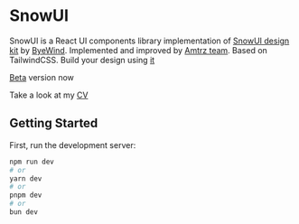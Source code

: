 # SnowUI

SnowUI is a React UI components library implementation of [SnowUI design kit](https://snowui.byewind.com) by [ByeWind](https://byewind.com/). Implemented and improved by [Amtrz team](https://github.com/amtrz). Based on TailwindCSS.
Build your design using [it](https://www.figma.com/community/file/1301134685302006646)

<!-- TODO: add website about this UI lib and it's documentation -->
[Beta](https://snowui.holakirr.com) version now

Take a look at my [CV](https://holakirr.com)

## Getting Started

First, run the development server:

```bash
npm run dev
# or
yarn dev
# or
pnpm dev
# or
bun dev
```
